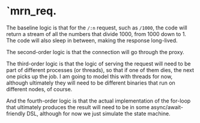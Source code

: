 # `mrn_req.

The baseline logic is that for the `/:n` request, such as `/1000`, the code will return a stream of all the numbers that divide 1000, from 1000 down to 1. The code will also sleep in between, making the response long-lived.

The second-order logic is that the connection will go through the proxy.

The third-order logic is that the logic of serving the request will need to be part of different processes (or threads), so that if one of them dies, the next one picks up the job. I am going to model this with threads for now, although ultimately they will need to be different binaries that run on different nodes, of course.

And the fourth-order logic is that the actual implementation of the for-loop that ultimately produces the result will need to be in some async/await-friendly DSL, although for now we just simulate the state machine.
